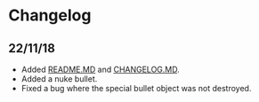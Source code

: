 # Changelog

## 22/11/18

- Added [README.MD](README.MD) and [CHANGELOG.MD](CHANGELOG.MD).
- Added a nuke bullet.
- Fixed a bug where the special bullet object was not destroyed.
